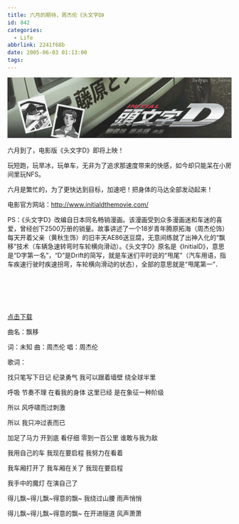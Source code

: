 ```yaml
---
title: 六月的期待，周杰伦《头文字D》
id: 842
categories:
  - Life
abbrlink: 2241f68b
date: 2005-06-03 01:13:00
tags:
---
```


![](/images/2005/06/03_3_0572618662_12691.gif) 

六月到了，电影版《头文字D》即将上映！ 

玩短跑，玩旱冰，玩单车，无非为了追求那速度带来的快感，如今却只能呆在小房间里玩NFS。

六月是繁忙的，为了更快达到目标，加速吧！把身体的马达全部发动起来！ 

电影官方网站：http://www.initialdthemovie.com/ 

PS：《头文字D》改编自日本同名畅销漫画。该漫画受到众多漫画迷和车迷的喜爱，曾经创下2500万册的销量。故事讲述了一个18岁青年腾原拓海（周杰伦饰）每天开着父亲（黄秋生饰）的旧丰天AE86送豆腐，无意间练就了出神入化的&ldquo;飘移&rdquo;技术（车辆急速转弯时车轮横向滑动）。《头文字D》原名是《InitialD》，意思是&ldquo;D字第一名&rdquo;，&ldquo;D&rdquo;是Drift的简写，就是车迷们平时说的&ldquo;甩尾&rdquo;（汽车用语，指车疾速行驶时疾速拐弯，车轮横向滑动的状态），全部的意思就是&ldquo;甩尾第一&rdquo;． 
<!--more-->
<object class="OBJECT" id="MediaPlayer" height="70" width="320" align="middle" classid="CLSID:22d6f312-b0f6-11d0-94ab-0080c74c7e95"></object>

[点击下载](http://bbsftp.zadt.com/200504/0420-EviaN-zjldg.mp3) 

曲名：飘移 

词：未知 曲：周杰伦 唱：周杰伦 

歌词： 

找只笔写下日记 纪录勇气 我可以跟着墙壁 绕全球半里 

呼吸 节奏不理 在看我的身体 这里已经 是在象征一种阶级 

所以 风呼啸而过刺激 

所以 我只冲过表而已 

加足了马力 开到底 看仔细 零到一百公里 谁敢与我为敌 

我用自己的车 我现在要启程 我努力在看着 

我车厢打开了 我车厢在关了 我现在要启程 

我手中的魔灯 在演自己了 

得儿飘~得儿飘~得意的飘~ 我绕过山腰 雨声悄悄 

得儿飘~得儿飘~得意的飘~ 在开进隧道 风声萧萧